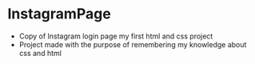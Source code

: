 # InstagramPage
- Copy of Instagram login page my first html and css project
- Project made with the purpose of remembering my knowledge about css and html
